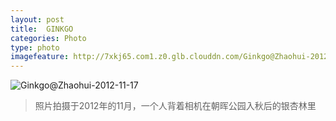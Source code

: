 ```yaml
---
layout: post
title:  GINKGO
categories: Photo
type: photo
imagefeature: http://7xkj65.com1.z0.glb.clouddn.com/Ginkgo@Zhaohui-2012-11-17
---
```


![Ginkgo@Zhaohui-2012-11-17](http://7xkj65.com1.z0.glb.clouddn.com/Ginkgo@Zhaohui-2012-11-17)

> 照片拍摄于2012年的11月，一个人背着相机在朝晖公园入秋后的银杏林里